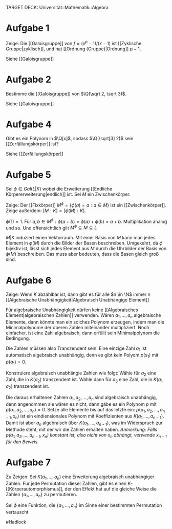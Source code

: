 TARGET DECK: Universität::Mathematik::Algebra

# Aufgabe 1
Zeige: Die [[Galoisgruppe]] von $f = (x^p-1)/(x-1)$ ist [[Zyklische Gruppe|zyklisch]], und hat [[Ordnung (Gruppe)|Ordnung]] $p-1$.

Siehe [[Galoisgruppe]]

# Aufgabe 2
Bestimme die [[Galoisgruppe]] von $\Q(\sqrt 2, \sqrt 3)$.

Siehe [[Galoisgruppe]]

# Aufgabe 4
Gibt es ein Polynom in $\Q[x]$, sodass $\Q(\sqrt[3] 2)$ sein [[Zerfällungskörper]] ist?

Siehe [[Zerfällungskörper]]


# Aufgabe 5
Sei $\phi \in Gal(L|K)$ wobei die Erweiterung [[Endliche Körpererweiterung|endlich]] ist. Sei $M$ ein Zwischenkörper.

Zeige: Der [[Fixkörper]] $M^{\phi} = \{\phi(a) = a: a \in M\}$ ist ein [[Zwischenkörper]]. 
Zeige außerdem: $[M:K] = [\phi(M):K]$.

$\phi(1) = 1$. Für $a, b \in M^\phi: \phi(a+b) = \phi(a) + \phi(b) = a+b$. Multiplikation analog und so.
Und offensichtlich gilt $M^\phi \subseteq M \subseteq L$

$M|K$ induziert einen Vektorraum. Mit einer Basis von $M$ kann man jedes Element in $\phi(M)$ durch die Bilder der Basen beschreiben. Umgekehrt, da $\phi$ bijektiv ist, lässt sich jedes Element aus $M$ durch die Uhrbilder der Basis von $\phi(M)$ beschreiben. Das muss aber bedeuten, dass die Basen gleich groß sind.

# Aufgabe 6
Zeige: Wenn $K$ abzählbar ist, dann gibt es für alle $n \in \N$  immer $n$ [[Algebraische Unabhängigkeit|Algebraisch Unabhängige Element]]

Für algebraische Unabhängigkeit dürfen keine [[Algebraisches Element|algebraischen Zahlen]] verwenden. Wären $a_1, ..., a_n$ algebraische Elemente, dann könnte man ein solches Polynom erzeugen, indem man die Minimalpolynome der oberen Zahlen miteinander multipliziert.
Noch einfacher, ist eine Zahl algebraisch, dann erfüllt sein Minimalpolynom die Bedingung.

Die Zahlen müssen also Transzendent sein.
Eine einzige Zahl $a_1$ ist automatisch algebraisch unabhängig, denn es gibt kein Polyom $p(x_1)$ mit $p(a_1) = 0$.

Konstruiere algebraisch unabhängie Zahlen wie folgt:
Wähle für $a_2$ eine Zahl, die in $K(a_2)$ transzendent ist.
Wähle dann für $a_3$ eine Zahl, die in $K(a_1, a_2)$ transzendent ist.

Die daraus erhaltenen Zahlen $a_1, a_2,..., a_n$ sind algebraisch unabhängig, denn angenommen sie wären es nicht, dann gäbe es ein Polynom $p$ mit $p(a_1, a_2, ..., a_n) = 0$.
Setze alle Elemente bis auf das letzte ein: $p(a_1, a_2, ..., a_{n-1}, x_n)$ ist ein eindiensionales Polynom mit Koeffizienten aus $K(a_1, ..., a_{n-1})$. Damit ist aber $a_n$ algebraisch über $K(a_1, ..., a_{n-1})$, was im Widerspruch zur Methode steht, mit der wir die Zahlen erhalten haben.
*Anmerkung: Falls $p(a_1, a_2, ..., a_{n-1}, x_n)$ konstant ist, also nicht von $x_n$ abhängt, verwende $x_{n-1}$ für den Beweis.*

# Aufgabe 7
Zu Zeigen: Sei $K(a_1, ..., a_n)$ eine Erweiterung algebraisch unabhängiger Zahlen. Für jede Permutation dieser Zahlen, gibt es einen $K$-[[Körperautomorphismus]], der den Effekt hat auf die gleiche Weise die Zahlen $\{a_1, ..., a_n\}$ zu permutieren.

Sei $\phi$ eine Funktion, die $\{a_1, ..., a_n\}$ im Sinne einer bestimmten Permutation vertauscht



$\newcommand{\Q}{\mathbb Q}$
$\newcommand{\R}{\mathbb R}$
$\newcommand{\C}{\mathbb C}$
$\newcommand{\F}{\mathbb F}$
$\newcommand{\Z}{\mathbb Z}$
$\newcommand{\a}{\alpha}$


#Hadlock 